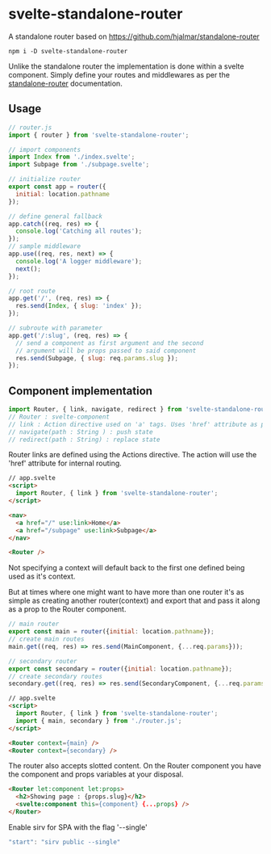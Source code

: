 # svelte-standalone-router
A standalone router based on https://github.com/hjalmar/standalone-router

```
npm i -D svelte-standalone-router
```

Unlike the standalone router the implementation is done within a svelte component. Simply define your routes and middlewares as per the [standalone-router](https://github.com/hjalmar/standalone-router) documentation.

## Usage
```js
// router.js
import { router } from 'svelte-standalone-router';

// import components
import Index from './index.svelte';
import Subpage from './subpage.svelte';

// initialize router 
export const app = router({
  initial: location.pathname
});

// define general fallback
app.catch((req, res) => {
  console.log('Catching all routes');
});
// sample middleware
app.use((req, res, next) => {
  console.log('A logger middleware');
  next();
});

// root route
app.get('/', (req, res) => {
  res.send(Index, { slug: 'index' });
});

// subroute with parameter
app.get('/:slug', (req, res) => {
  // send a component as first argument and the second 
  // argument will be props passed to said component
  res.send(Subpage, { slug: req.params.slug });
});
```

## Component implementation
```js
import Router, { link, navigate, redirect } from 'svelte-standalone-router';
// Router : svelte-component
// link : Action directive used on 'a' tags. Uses 'href' attribute as path
// navigate(path : String ) : push state 
// redirect(path : String) : replace state
```

Router links are defined using the Actions directive. The action will use the 'href' attribute for internal routing.
```html
// app.svelte
<script>
  import Router, { link } from 'svelte-standalone-router';
</script>

<nav>
  <a href="/" use:link>Home</a>
  <a href="/subpage" use:link>Subpage</a>
</nav>

<Router />
```

Not specifying a context will default back to the first one defined being used as it's context.

But at times where one might want to have more than one router it's as simple as creating another router(context) and export that and pass it along as a prop to the Router component.

```js
// main router
export const main = router({initial: location.pathname});
// create main routes
main.get((req, res) => res.send(MainComponent, {...req.params}));

// secondary router
export const secondary = router({initial: location.pathname});
// create secondary routes
secondary.get((req, res) => res.send(SecondaryComponent, {...req.params}));
```


```html
// app.svelte
<script>
  import Router, { link } from 'svelte-standalone-router';
  import { main, secondary } from './router.js';
</script>

<Router context={main} />
<Router context={secondary} />
```

The router also accepts slotted content. On the Router component you have the component and props variables at your disposal.

```html 
<Router let:component let:props>
  <h2>Showing page : {props.slug}</h2>
  <svelte:component this={component} {...props} />
</Router>
```

Enable sirv for SPA with the flag '--single'
```js
"start": "sirv public --single"
```